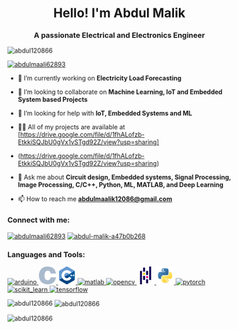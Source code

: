 <h1 align="center">Hello! I'm Abdul Malik</h1>
<h3 align="center">A passionate Electrical and Electronics Engineer</h3>

<p align="left"> <img src="https://komarev.com/ghpvc/?username=abdul120866&label=Profile%20views&color=0e75b6&style=flat" alt="abdul120866" /> </p>

<p align="left"> <a href="https://twitter.com/abdulmaali62893" target="blank"><img src="https://img.shields.io/twitter/follow/abdulmaali62893?logo=twitter&style=for-the-badge" alt="abdulmaali62893" /></a> </p>

- 🔭 I’m currently working on **Electricity Load Forecasting**

- 👯 I’m looking to collaborate on **Machine Learning, IoT and Embedded System based Projects**

- 🤝 I’m looking for help with **IoT, Embedded Systems and ML**

- 👨‍💻 All of my projects are available at [https://drive.google.com/file/d/1fhALofzb-EtkkiSQJbU0gVx1vSTgd92Z/view?usp=sharing]
- (https://drive.google.com/file/d/1fhALofzb-EtkkiSQJbU0gVx1vSTgd92Z/view?usp=sharing)

- 💬 Ask me about **Circuit design, Embedded systems, Signal Processing, Image Processing, C/C++, Python, ML, MATLAB, and Deep Learning**

- 📫 How to reach me **abdulmaalik12086@gmail.com**

<h3 align="left">Connect with me:</h3>
<p align="left">
<a href="https://twitter.com/abdulmaali62893" target="blank"><img align="center" src="https://raw.githubusercontent.com/rahuldkjain/github-profile-readme-generator/master/src/images/icons/Social/twitter.svg" alt="abdulmaali62893" height="30" width="40" /></a>
<a href="https://linkedin.com/in/abdul-malik-a47b0b268" target="blank"><img align="center" src="https://raw.githubusercontent.com/rahuldkjain/github-profile-readme-generator/master/src/images/icons/Social/linked-in-alt.svg" alt="abdul-malik-a47b0b268" height="30" width="40" /></a>
</p>

<h3 align="left">Languages and Tools:</h3>
<p align="left"> <a href="https://www.arduino.cc/" target="_blank" rel="noreferrer"> <img src="https://cdn.worldvectorlogo.com/logos/arduino-1.svg" alt="arduino" width="40" height="40"/> </a> <a href="https://www.cprogramming.com/" target="_blank" rel="noreferrer"> <img src="https://raw.githubusercontent.com/devicons/devicon/master/icons/c/c-original.svg" alt="c" width="40" height="40"/> </a> <a href="https://www.w3schools.com/cpp/" target="_blank" rel="noreferrer"> <img src="https://raw.githubusercontent.com/devicons/devicon/master/icons/cplusplus/cplusplus-original.svg" alt="cplusplus" width="40" height="40"/> </a> <a href="https://www.mathworks.com/" target="_blank" rel="noreferrer"> <img src="https://upload.wikimedia.org/wikipedia/commons/2/21/Matlab_Logo.png" alt="matlab" width="40" height="40"/> </a> <a href="https://opencv.org/" target="_blank" rel="noreferrer"> <img src="https://www.vectorlogo.zone/logos/opencv/opencv-icon.svg" alt="opencv" width="40" height="40"/> </a> <a href="https://pandas.pydata.org/" target="_blank" rel="noreferrer"> <img src="https://raw.githubusercontent.com/devicons/devicon/2ae2a900d2f041da66e950e4d48052658d850630/icons/pandas/pandas-original.svg" alt="pandas" width="40" height="40"/> </a> <a href="https://www.python.org" target="_blank" rel="noreferrer"> <img src="https://raw.githubusercontent.com/devicons/devicon/master/icons/python/python-original.svg" alt="python" width="40" height="40"/> </a> <a href="https://pytorch.org/" target="_blank" rel="noreferrer"> <img src="https://www.vectorlogo.zone/logos/pytorch/pytorch-icon.svg" alt="pytorch" width="40" height="40"/> </a> <a href="https://scikit-learn.org/" target="_blank" rel="noreferrer"> <img src="https://upload.wikimedia.org/wikipedia/commons/0/05/Scikit_learn_logo_small.svg" alt="scikit_learn" width="40" height="40"/> </a> <a href="https://www.tensorflow.org" target="_blank" rel="noreferrer"> <img src="https://www.vectorlogo.zone/logos/tensorflow/tensorflow-icon.svg" alt="tensorflow" width="40" height="40"/> </a> </p>

<p><img align="left" src="https://github-readme-stats.vercel.app/api/top-langs?username=abdul120866&show_icons=true&locale=en&layout=compact" alt="abdul120866" /></p>

<p>&nbsp;<img align="center" src="https://github-readme-stats.vercel.app/api?username=abdul120866&show_icons=true&locale=en" alt="abdul120866" /></p>

<p><img align="center" src="https://github-readme-streak-stats.herokuapp.com/?user=abdul120866&" alt="abdul120866" /></p>
